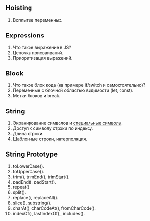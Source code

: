 ## Hoisting

1. Всплытие переменных.

## Expressions

1. Что такое выражение в JS?
2. Цепочка присваиваний.
3. Приоритизация выражений.

## Block

1. Что такое блок кода (на примере if/switch и самостоятельно)?
2. Переменные с блочной областью видимости (let, const).
3. Метки блоков и break.

## String

1. Экранирование символов и [специальные символы](https://learn.javascript.ru/string#spetssimvoly).
2. Доступ к символу строки по индексу.
3. Длина строки.
4. Шаблонные строки, интерполяция.

## String Prototype

1. toLowerCase().
2. toUpperCase().
3. trim(), trimEnd(), trimStart().
4. padEnd(), padStart().
5. repeat().
6. split().
7. replace(), replaceAll().
8. slice(), substring().
9. charAt(), charCodeAt(), fromCharCode().
10. indexOf(), lastIndexOf(), includes().